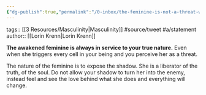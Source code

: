 ```yaml
---
{"dg-publish":true,"permalink":"/0-inbox/the-feminine-is-not-a-threat-when-she-calls-out/","dgPassFrontmatter":true}
---
```


tags:: [[3 Resources/Masculinity\|Masculinity]] #source/tweet #a/statement 
author:: [[Lorin Krenn\|Lorin Krenn]]

**The awakened feminine is always in service to your true nature.** Even when she triggers every cell in your being and you perceive her as a threat.

The nature of the feminine is to expose the shadow. She is a liberator of the truth, of the soul. Do not allow your shadow to turn her into the enemy, instead feel and see the love behind what she does and everything will change.